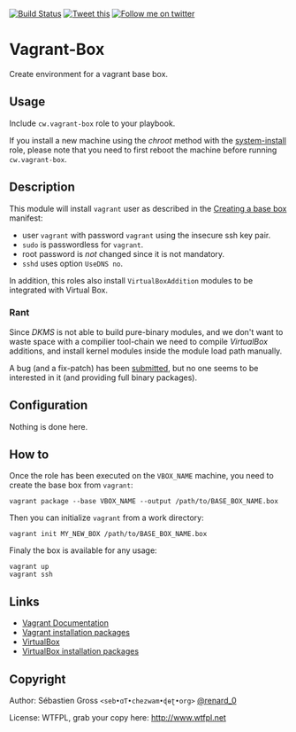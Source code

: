 <!--

---
lang: american
---
-->

[![Build Status](https://travis-ci.org/cw-ansible/cw.vagrant-box.svg?branch=master)](https://travis-ci.org/cw-ansible/cw.vagrant-box)
[![Tweet this](http://img.shields.io/badge/%20-Tweet-00aced.svg)](https://twitter.com/intent/tweet?tw_p=tweetbutton&via=renard_0&url=https%3A%2F%2Fgithub.com%2Fcw-ansible%2Fcw.vagrant-box&text=Create%20environment%20to%20build%20a%20%23Vagrant%20base%20box%20with%20%23Ansible.)
[![Follow me on twitter](http://img.shields.io/badge/Twitter-Follow-00aced.svg)](https://twitter.com/intent/follow?region=follow_link&screen_name=renard_0&tw_p=followbutton)


# Vagrant-Box

Create environment for a vagrant base box.


## Usage

Include `cw.vagrant-box` role to your playbook.

If you install a new machine using the *chroot* method with the
[system-install](https://github.com/cw-ansible/system-install) role, please
note that you need to first reboot the machine before running
`cw.vagrant-box`.

## Description

This module will install `vagrant` user as described in the
[Creating a base box](http://docs.vagrantup.com/v2/boxes/base.html)
manifest:

- user `vagrant` with password `vagrant` using the insecure ssh key pair.
- `sudo` is passwordless for `vagrant`.
- root password is *not* changed since it is not mandatory.
- `sshd` uses option `UseDNS no`.

In addition, this roles also install `VirtualBoxAddition` modules to be
integrated with Virtual Box.

### Rant

Since *DKMS* is not able to build pure-binary modules, and we don't want to
waste space with a compilier tool-chain we need to compile *VirtualBox*
additions, and install kernel modules inside the module load path manually.

A bug (and a fix-patch) has been
[submitted](https://bugs.debian.org/cgi-bin/bugreport.cgi?bug=554843]), but
no one seems to be interested in it (and providing full binary packages).

## Configuration

Nothing is done here.

## How to

Once the role has been executed on the `VBOX_NAME` machine, you need to
create the base box from `vagrant`:
	
	vagrant package --base VBOX_NAME --output /path/to/BASE_BOX_NAME.box

Then you can initialize `vagrant` from a work directory:

	vagrant init MY_NEW_BOX /path/to/BASE_BOX_NAME.box

Finaly the box is available for any usage:

	vagrant up
	vagrant ssh

## Links

- [Vagrant Documentation](http://docs.vagrantup.com/v2/)
- [Vagrant installation packages](http://www.vagrantup.com/downloads)
- [VirtualBox](https://www.virtualbox.org/)
- [VirtualBox installation packages](https://www.virtualbox.org/wiki/Downloads)

## Copyright

Author: Sébastien Gross `<seb•ɑƬ•chezwam•ɖɵʈ•org>` [@renard_0](https://twitter.com/renard_0)

License: WTFPL, grab your copy here: http://www.wtfpl.net
